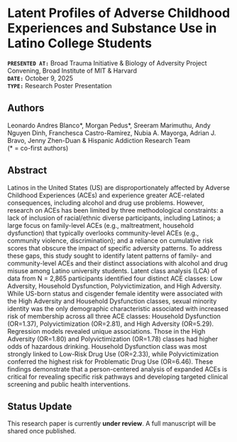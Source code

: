 # Latent Profiles of Adverse Childhood Experiences and Substance Use in Latino College Students

**`PRESENTED AT:`** Broad Trauma Initiative & Biology of Adversity Project Convening, Broad Institute of MIT & Harvard  
**`DATE:`** October 9, 2025  
**`TYPE:`** Research Poster Presentation  


## Authors  
Leonardo Andres Blanco*, Morgan Pedus*, Sreeram Marimuthu, Andy Nguyen Dinh, Franchesca Castro-Ramirez, Nubia A. Mayorga, Adrian J. Bravo, Jenny Zhen-Duan & Hispanic Addiction Research Team  
(* = co-first authors)

## Abstract  

Latinos in the United States (US) are disproportionately affected by Adverse Childhood Experiences (ACEs) and experience greater ACE-related consequences, including alcohol and drug use problems. However, research on ACEs has been limited by three methodological constraints: a lack of inclusion of racial/ethnic diverse participants, including Latinos; a large focus on family-level ACEs (e.g., maltreatment, household dysfunction) that typically overlooks community-level ACEs (e.g., community violence, discrimination); and a reliance on cumulative risk scores that obscure the impact of specific adversity patterns. To address these gaps, this study sought to identify latent patterns of family- and community-level ACEs and their distinct associations with alcohol and drug misuse among Latino university students. Latent class analysis (LCA) of data from N = 2,865 participants identified four distinct ACE classes: Low Adversity, Household Dysfunction, Polyvictimization, and High Adversity. While US-born status and cisgender female identity were associated with the High Adversity and Household Dysfunction classes, sexual minority identity was the only demographic characteristic associated with increased risk of membership across all three ACE classes: Household Dysfunction (OR=1.37), Polyvictimization (OR=2.81), and High Adversity (OR=5.29). Regression models revealed unique associations. Those in the High Adversity (OR=1.80) and Polyvictimization (OR=1.78) classes had higher odds of hazardous drinking. Household Dysfunction class was most strongly linked to Low-Risk Drug Use (OR=2.33), while Polyvictimization conferred the highest risk for Problematic Drug Use (OR=6.46). These findings demonstrate that a person-centered analysis of expanded ACEs is critical for revealing specific risk pathways and developing targeted clinical screening and public health interventions.  


## Status Update  
This research paper is currently **under review**. A full manuscript will be shared once published.
